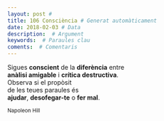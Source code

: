 ```yaml
---
layout: post #
title: 106 Consciència # Generat automàticament
date: 2018-02-03 # Data
description:  # Argument
keywords:  # Paraules clau
coments:  # Comentaris
---
```


Sigues **conscient** de la **diferència** entre <br />
**anàlisi amigable** i **crítica destructiva**. <br />
Observa si el propòsit <br />
de les teues paraules és <br />
**ajudar**, **desofegar-te** o **fer mal**. <br />

<small>Napoleon Hill</small>
